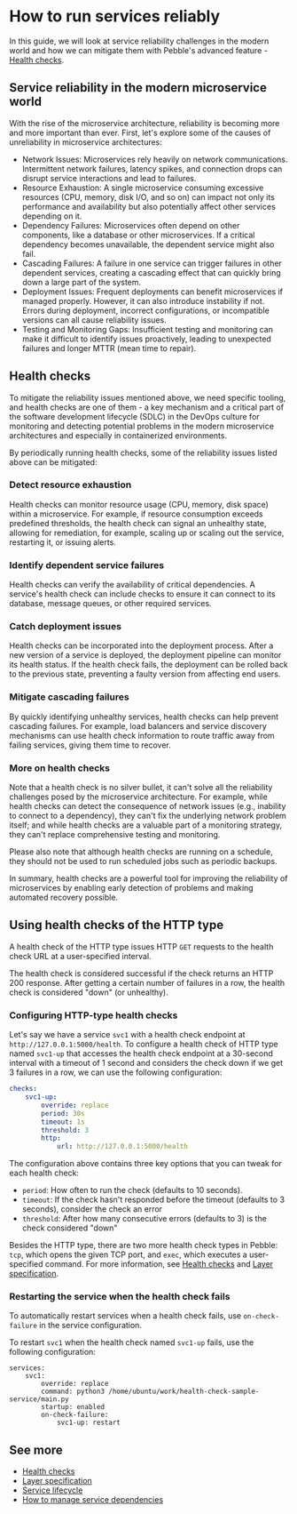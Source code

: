 # How to run services reliably

In this guide, we will look at service reliability challenges in the modern world and how we can mitigate them with Pebble's advanced feature - [Health checks](../reference/health-checks).

## Service reliability in the modern microservice world

With the rise of the microservice architecture, reliability is becoming more and more important than ever. First, let's explore some of the causes of unreliability in microservice architectures:

- Network Issues: Microservices rely heavily on network communications. Intermittent network failures, latency spikes, and connection drops can disrupt service interactions and lead to failures.
- Resource Exhaustion: A single microservice consuming excessive resources (CPU, memory, disk I/O, and so on) can impact not only its performance and availability but also potentially affect other services depending on it.
- Dependency Failures: Microservices often depend on other components, like a database or other microservices. If a critical dependency becomes unavailable, the dependent service might also fail.
- Cascading Failures: A failure in one service can trigger failures in other dependent services, creating a cascading effect that can quickly bring down a large part of the system.
- Deployment Issues: Frequent deployments can benefit microservices if managed properly. However, it can also introduce instability if not. Errors during deployment, incorrect configurations, or incompatible versions can all cause reliability issues.
- Testing and Monitoring Gaps: Insufficient testing and monitoring can make it difficult to identify issues proactively, leading to unexpected failures and longer MTTR (mean time to repair).

## Health checks

To mitigate the reliability issues mentioned above, we need specific tooling, and health checks are one of them - a key mechanism and a critical part of the software development lifecycle (SDLC) in the DevOps culture for monitoring and detecting potential problems in the modern microservice architectures and especially in containerized environments.

By periodically running health checks, some of the reliability issues listed above can be mitigated:

### Detect resource exhaustion

Health checks can monitor resource usage (CPU, memory, disk space) within a microservice. For example, if resource consumption exceeds predefined thresholds, the health check can signal an unhealthy state, allowing for remediation, for example, scaling up or scaling out the service, restarting it, or issuing alerts.

### Identify dependent service failures

Health checks can verify the availability of critical dependencies. A service's health check can include checks to ensure it can connect to its database, message queues, or other required services.

### Catch deployment issues

Health checks can be incorporated into the deployment process. After a new version of a service is deployed, the deployment pipeline can monitor its health status. If the health check fails, the deployment can be rolled back to the previous state, preventing a faulty version from affecting end users.

### Mitigate cascading failures

By quickly identifying unhealthy services, health checks can help prevent cascading failures. For example, load balancers and service discovery mechanisms can use health check information to route traffic away from failing services, giving them time to recover.

### More on health checks

Note that a health check is no silver bullet, it can't solve all the reliability challenges posed by the microservice architecture. For example, while health checks can detect the consequence of network issues (e.g., inability to connect to a dependency), they can't fix the underlying network problem itself; and while health checks are a valuable part of a monitoring strategy, they can't replace comprehensive testing and monitoring.

Please also note that although health checks are running on a schedule, they should not be used to run scheduled jobs such as periodic backups.

In summary, health checks are a powerful tool for improving the reliability of microservices by enabling early detection of problems and making automated recovery possible.

## Using health checks of the HTTP type

A health check of the HTTP type issues HTTP `GET` requests to the health check URL at a user-specified interval.

The health check is considered successful if the check returns an HTTP 200 response. After getting a certain number of failures in a row, the health check is considered "down" (or unhealthy).

### Configuring HTTP-type health checks

Let's say we have a service `svc1` with a health check endpoint at `http://127.0.0.1:5000/health`. To configure a health check of HTTP type named `svc1-up` that accesses the health check endpoint at a 30-second interval with a timeout of 1 second and considers the check down if we get 3 failures in a row, we can use the following configuration:

```yaml
checks:
    svc1-up:
        override: replace
        period: 30s
        timeout: 1s
        threshold: 3
        http:
            url: http://127.0.0.1:5000/health
```

The configuration above contains three key options that you can tweak for each health check:

- `period`: How often to run the check (defaults to 10 seconds).
- `timeout`: If the check hasn't responded before the timeout (defaults to 3 seconds), consider the check an error
- `threshold`: After how many consecutive errors (defaults to 3) is the check considered "down"

Besides the HTTP type, there are two more health check types in Pebble: `tcp`, which opens the given TCP port, and `exec`, which executes a user-specified command. For more information, see [Health checks](../reference/health-checks) and [Layer specification](../reference/layer-specification).

### Restarting the service when the health check fails

To automatically restart services when a health check fails, use `on-check-failure` in the service configuration.

To restart `svc1` when the health check named `svc1-up` fails, use the following configuration:

```
services:
    svc1:
        override: replace
        command: python3 /home/ubuntu/work/health-check-sample-service/main.py
        startup: enabled
        on-check-failure:
            svc1-up: restart
```

## See more

- [Health checks](../reference/health-checks)
- [Layer specification](../reference/layer-specification)
- [Service lifecycle](../reference/service-lifecycle)
- [How to manage service dependencies](service-dependencies)
